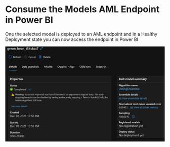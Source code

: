 # Consume the Models AML Endpoint in Power BI

One the selected model is deployed to an AML endpoint and in a Healthy Deployment state you can now access the endpoint in Power BI



![complete](https://raw.githubusercontent.com/DataSnowman/MLworkshop/main/images/complete.png)